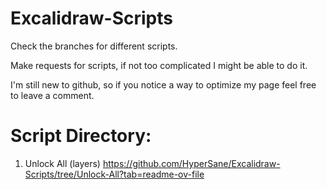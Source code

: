 # Excalidraw-Scripts

Check the branches for different scripts.

Make requests for scripts, if not too complicated I might be able to do it.

I'm still new to github, so if you notice a way to optimize my page feel free to leave a comment.

# Script Directory:
1. Unlock All (layers) https://github.com/HyperSane/Excalidraw-Scripts/tree/Unlock-All?tab=readme-ov-file
